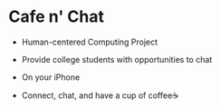 # Cafe n' Chat

- Human-centered Computing Project

- Provide college students with opportunities to chat

- On your iPhone

- Connect, chat, and have a cup of coffee☕️
